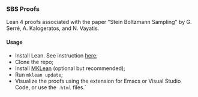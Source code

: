 ### SBS Proofs
Lean 4 proofs associated with the paper "Stein Boltzmann Sampling" by G. Serré, A. Kalogeratos, and N. Vayatis.

#### Usage
- Install Lean. See instruction [here](https://leanprover-community.github.io/get_started.html);
- Clone the repo;
- Install [MKLean](https://github.com/gaetanserre/MKLean) (optional but recommended);
- Run `mklean update`;
- Visualize the proofs using the extension for Emacs or Visual Studio Code, or use the `.html` files.`
